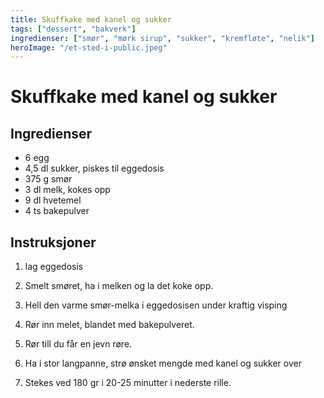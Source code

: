 ```yaml
---
title: Skuffkake med kanel og sukker
tags: ["dessert", "bakverk"]
ingredienser: ["smør", "mørk sirup", "sukker", "kremfløte", "nelik"]
heroImage: "/et-sted-i-public.jpeg"
---
```


# Skuffkake med kanel og sukker

## Ingredienser

- 6 egg
- 4,5 dl sukker, piskes til eggedosis
- 375 g smør
- 3 dl melk, kokes opp
- 9 dl hvetemel
- 4 ts bakepulver

## Instruksjoner

1. lag eggedosis

2. Smelt smøret, ha i melken og la det koke opp.

3. Hell den varme smør-melka i eggedosisen under kraftig visping

4. Rør inn melet, blandet med bakepulveret.

5. Rør till du får en jevn røre.

6. Ha i stor langpanne, strø ønsket mengde med kanel og sukker over

7. Stekes ved 180 gr i 20-25 minutter i nederste rille.
